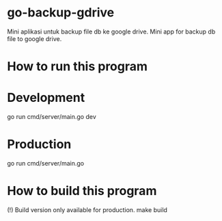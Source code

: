 # go-backup-gdrive
Mini aplikasi untuk backup file db ke google drive.
Mini app for backup db file to google drive.

# How to run this program
# Development
go run cmd/server/main.go dev

# Production
go run cmd/server/main.go

# How to build this program
(!) Build version only available for production.
make build